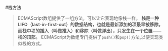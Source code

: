 #栈方法
>ECMAScript数组提供了一组方法，可以让它表现地像栈一样。
>**栈是一种LIFO（last-in-first-out）的数据结构，也就是最新添加的项最早被移除。
>而栈中项的插入（叫做推入）和移除（叫做弹出），只发生在一个位置——栈的顶部。**
>ECMAScript为数组专门提供了`push()`和`pop()`方法,以便实现类似栈的方式。
>
